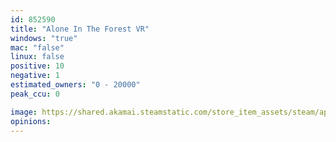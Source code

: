 ```yaml
---
id: 852590
title: "Alone In The Forest VR"
windows: "true"
mac: "false"
linux: false
positive: 10
negative: 1
estimated_owners: "0 - 20000"
peak_ccu: 0

image: https://shared.akamai.steamstatic.com/store_item_assets/steam/apps/852590/header.jpg?t=1706212083
opinions:
---
```

